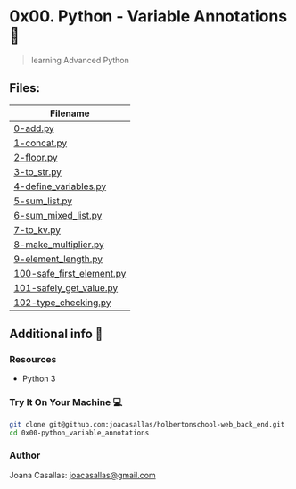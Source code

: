 # 0x00. Python - Variable Annotations :girl:

> learning Advanced Python

## Files:

| Filename |
| ------ |
| [0-add.py](https://github.com/joacasallas/holbertonschool-web_back_end/blob/master/0x00-python_variable_annotations/0-add.py)|
| [1-concat.py](https://github.com/joacasallas/holbertonschool-web_back_end/blob/master/0x00-python_variable_annotations/1-concat.py)|
| [2-floor.py](https://github.com/joacasallas/holbertonschool-web_back_end/blob/master/0x00-python_variable_annotations/2-floor.py)|
| [3-to_str.py](https://github.com/joacasallas/holbertonschool-web_back_end/blob/master/0x00-python_variable_annotations/3-to_str.py)|
| [4-define_variables.py](https://github.com/joacasallas/holbertonschool-web_back_end/blob/master/0x00-python_variable_annotations/4-define_variables.py)|
| [5-sum_list.py](https://github.com/joacasallas/holbertonschool-web_back_end/blob/master/0x00-python_variable_annotations/5-sum_list.py)|
| [6-sum_mixed_list.py](https://github.com/joacasallas/holbertonschool-web_back_end/blob/master/0x00-python_variable_annotations/6-sum_mixed_list.py)|
| [7-to_kv.py](https://github.com/joacasallas/holbertonschool-web_back_end/blob/master/0x00-python_variable_annotations/7-to_kv.py)|
| [8-make_multiplier.py](https://github.com/joacasallas/holbertonschool-web_back_end/blob/master/0x00-python_variable_annotations/8-make_multiplier.py)|
| [9-element_length.py](https://github.com/joacasallas/holbertonschool-web_back_end/blob/master/0x00-python_variable_annotations/9-element_length.py)|
| [100-safe_first_element.py](https://github.com/joacasallas/holbertonschool-web_back_end/blob/master/0x00-python_variable_annotations/100-safe_first_element.py)|
| [101-safely_get_value.py](https://github.com/joacasallas/holbertonschool-web_back_end/blob/master/0x00-python_variable_annotations/101-safely_get_value.py)|
| [102-type_checking.py](https://github.com/joacasallas/holbertonschool-web_back_end/blob/master/0x00-python_variable_annotations/102-type_checking.py)|

## Additional info :construction:
### Resources

- Python 3

### Try It On Your Machine :computer:
```bash
git clone git@github.com:joacasallas/holbertonschool-web_back_end.git
cd 0x00-python_variable_annotations
```

### Author
Joana Casallas: joacasallas@gmail.com

